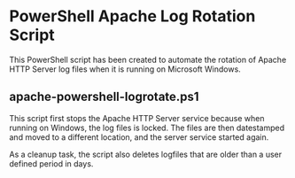 # PowerShell Apache Log Rotation Script

This PowerShell script has been created to automate the rotation of Apache HTTP Server log files when it is running on Microsoft Windows.

## apache-powershell-logrotate.ps1

This script first stops the Apache HTTP Server service because when running on Windows, the log files is locked. The files are then datestamped and moved to a different location, and the server service started again.

As a cleanup task, the script also deletes logfiles that are older than a user defined period in days.